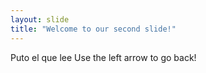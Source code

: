 ```yaml
---
layout: slide
title: "Welcome to our second slide!"
---
```

Puto el que lee
Use the left arrow to go back!
